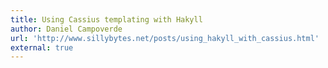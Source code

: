```yaml
---
title: Using Cassius templating with Hakyll
author: Daniel Campoverde
url: 'http://www.sillybytes.net/posts/using_hakyll_with_cassius.html'
external: true
---
```

